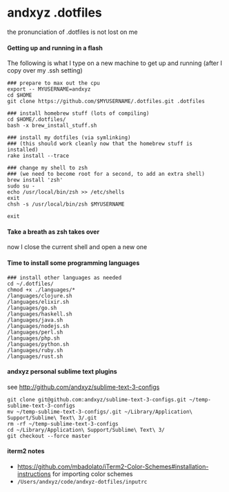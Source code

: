 # andxyz .dotfiles

the pronunciation of .dotfiles is not lost on me

#### Getting up and running in a flash

The following is what I type on a new machine to get up and running (after I copy over my .ssh setting)

```shell
### prepare to max out the cpu
export -- MYUSERNAME=andxyz
cd $HOME
git clone https://github.com/$MYUSERNAME/.dotfiles.git .dotfiles

### install homebrew stuff (lots of compiling)
cd $HOME/.dotfiles/
bash -x brew_install_stuff.sh

### install my dotfiles (via symlinking)
### (this should work cleanly now that the homebrew stuff is installed)
rake install --trace

### change my shell to zsh
### (we need to become root for a second, to add an extra shell)
brew install 'zsh'
sudo su -
echo /usr/local/bin/zsh >> /etc/shells
exit
chsh -s /usr/local/bin/zsh $MYUSERNAME

exit
```

#### Take a breath as zsh takes over

now I close the current shell and open a new one

#### Time to install some programming languages

```shell
### install other languages as needed
cd ~/.dotfiles/
chmod +x ./languages/*
/languages/clojure.sh
/languages/elixir.sh
/languages/go.sh
/languages/haskell.sh
/languages/java.sh
/languages/nodejs.sh
/languages/perl.sh
/languages/php.sh
/languages/python.sh
/languages/ruby.sh
/languages/rust.sh
```

#### andxyz personal sublime text plugins

see http://github.com/andxyz/sublime-text-3-configs

```
git clone git@github.com:andxyz/sublime-text-3-configs.git ~/temp-sublime-text-3-configs
mv ~/temp-sublime-text-3-configs/.git ~/Library/Application\ Support/Sublime\ Text\ 3/.git
rm -rf ~/temp-sublime-text-3-configs
cd ~/Library/Application\ Support/Sublime\ Text\ 3/
git checkout --force master
```

#### iterm2 notes

- https://github.com/mbadolato/iTerm2-Color-Schemes#installation-instructions for importing color schemes
- `/Users/andxyz/code/andxyz-dotfiles/inputrc`

